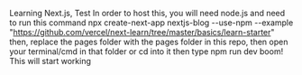 Learning Next.js, Test
In order to host this, you will need node.js and need to run this command
npx create-next-app nextjs-blog --use-npm --example "https://github.com/vercel/next-learn/tree/master/basics/learn-starter"
then, replace the pages folder with the pages folder in this repo,
then open your terminal/cmd in that folder or cd into it then type
npm run dev
boom! This will start working
